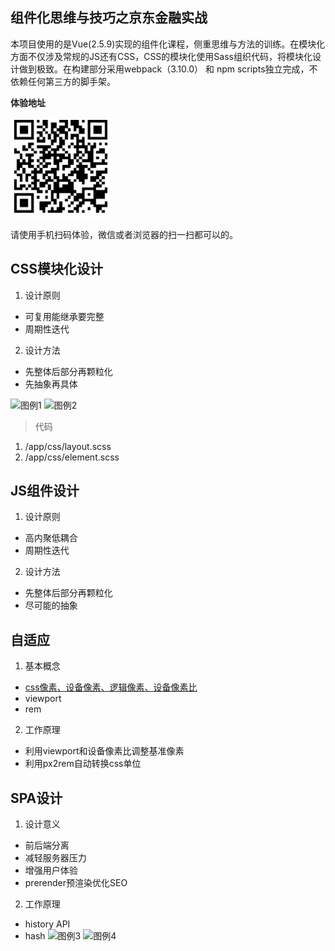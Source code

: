 ## 组件化思维与技巧之京东金融实战

本项目使用的是Vue(2.5.9)实现的组件化课程，侧重思维与方法的训练。在模块化方面不仅涉及常规的JS还有CSS，CSS的模块化使用Sass组织代码，将模块化设计做到极致。在构建部分采用webpack（3.10.0） 和 npm scripts独立完成，不依赖任何第三方的脚手架。

**体验地址**

<img src="./static/enter.png" alt="体验地址" width="160" height="160">

请使用手机扫码体验，微信或者浏览器的扫一扫都可以的。

## CSS模块化设计
1. 设计原则
  - 可复用能继承要完整
  - 周期性迭代
2. 设计方法
  - 先整体后部分再颗粒化
  - 先抽象再具体

![图例1](https://raw.githubusercontent.com/chenbj2333/blog/master/images/JDCSSModule1.jpg)
![图例2](https://raw.githubusercontent.com/chenbj2333/blog/master/images/JDCSSModule2.jpg)
> 代码
1. /app/css/layout.scss
2. /app/css/element.scss

## JS组件设计
1. 设计原则
  - 高内聚低耦合
  - 周期性迭代
2. 设计方法
  - 先整体后部分再颗粒化
  - 尽可能的抽象

## 自适应
1. 基本概念
  - [css像素、设备像素、逻辑像素、设备像素比](https://github.com/jawil/blog/issues/21)
  - viewport
  - rem
2. 工作原理
  - 利用viewport和设备像素比调整基准像素
  - 利用px2rem自动转换css单位

## SPA设计
1. 设计意义
  - 前后端分离
  - 减轻服务器压力
  - 增强用户体验
  - prerender预渲染优化SEO
2. 工作原理
  - history API
  - hash
  ![图例3](https://raw.githubusercontent.com/chenbj2333/blog/master/images/route-history.jpg)
  ![图例4](https://raw.githubusercontent.com/chenbj2333/blog/master/images/route-hash.jpg)
